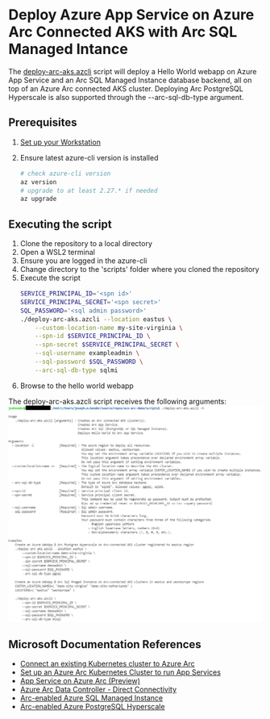 # Deploy Azure App Service on Azure Arc Connected AKS with Arc SQL Managed Intance

The [deploy-arc-aks.azcli](scripts/deploy-arc-aks.azcli) script will deploy a Hello World webapp on Azure App Service and an Arc SQL Managed Instance database backend, all on top of an Azure Arc connected AKS cluster. Deploying Arc PostgreSQL Hyperscale is also supported through the --arc-sql-db-type argument.

## Prerequisites

1. [Set up your Workstation](prerequisites.md)
1. Ensure latest azure-cli version is installed

    ```bash
    # check azure-cli version
    az version
    # upgrade to at least 2.27.* if needed
    az upgrade
    ```
## Executing the script
1. Clone the repository to a local directory
1. Open a WSL2 terminal
1. Ensure you are logged in the azure-cli
1. Change directory to the 'scripts' folder where you cloned the repository
1. Execute the script
    ```bash
    SERVICE_PRINCIPAL_ID='<spn id>'
    SERVICE_PRINCIPAL_SECRET='<spn secret>'
    SQL_PASSWORD='<sql admin password>'
    ./deploy-arc-aks.azcli --location eastus \
        --custom-location-name my-site-virginia \
        --spn-id $SERVICE_PRINCIPAL_ID \
        --spn-secret $SERVICE_PRINCIPAL_SECRET \
        --sql-username exampleadmin \
        --sql-password $SQL_PASSWORD \
        --arc-sql-db-type sqlmi
    ```
1. Browse to the hello world webapp

The deploy-arc-aks.azcli script receives the following arguments:
![Aks Options](images/aks-help.png)

## Microsoft Documentation References
- [Connect an existing Kubernetes cluster to Azure Arc](https://docs.microsoft.com/en-us/azure/azure-arc/kubernetes/quickstart-connect-cluster?tabs=azure-cli)
- [Set up an Azure Arc Kubernetes Cluster to run App Services](https://docs.microsoft.com/en-us/azure/app-service/manage-create-arc-environment)
- [App Service on Azure Arc (Preview)](https://docs.microsoft.com/en-us/azure/app-service/overview-arc-integration)
- [Azure Arc Data Controller - Direct Connectivity](https://docs.microsoft.com/en-us/azure/azure-arc/data/create-data-controller-direct-cli)
- [Arc-enabled Azure SQL Managed Instance](https://docs.microsoft.com/en-us/azure/azure-arc/data/create-sql-managed-instance)
- [Arc-enabled Azure PostgreSQL Hyperscale](https://docs.microsoft.com/en-us/azure/azure-arc/data/create-postgresql-hyperscale-server-group)
